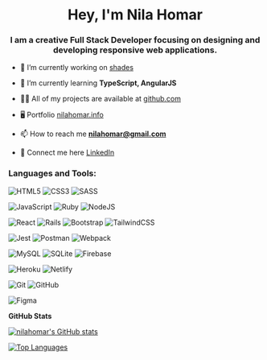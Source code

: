 <h1 align="center">Hey, I'm Nila Homar</h1>
<h3 align="center">I am a creative Full Stack Developer focusing on designing and developing responsive web applications.</h3>

- 🚀  I’m currently working on [shades](https://www.findtheshades.com/)

- 🧠  I’m currently learning **TypeScript, AngularJS**

- 👨‍💻 All of my projects are available at [github.com](https://github.com/nilahomar?tab=repositories)

- 🖥️ Portfolio [nilahomar.info](https://nilahomar.info)

- 📫 How to reach me **nilahomar@gmail.com**

- 🔗 Connect me here [LinkedIn](https://www.linkedin.com/in/nilahomar/)

<h3 align="left">Languages and Tools:</h3>

![HTML5](https://img.shields.io/badge/html5-%23E34F26.svg?style=for-the-badge&logo=html5&logoColor=white)
![CSS3](https://img.shields.io/badge/css3-%231572B6.svg?style=for-the-badge&logo=css3&logoColor=white)
![SASS](https://img.shields.io/badge/SASS-hotpink.svg?style=for-the-badge&logo=SASS&logoColor=white)

![JavaScript](https://img.shields.io/badge/javascript-%23323330.svg?style=for-the-badge&logo=javascript&logoColor=%23F7DF1E)
![Ruby](https://img.shields.io/badge/ruby-%23CC342D.svg?style=for-the-badge&logo=ruby&logoColor=white)
![NodeJS](https://img.shields.io/badge/node.js-6DA55F?style=for-the-badge&logo=node.js&logoColor=white)

![React](https://img.shields.io/badge/react-%2320232a.svg?style=for-the-badge&logo=react&logoColor=%2361DAFB)
![Rails](https://img.shields.io/badge/rails-%23CC0000.svg?style=for-the-badge&logo=ruby-on-rails&logoColor=white)
![Bootstrap](https://img.shields.io/badge/bootstrap-%23563D7C.svg?style=for-the-badge&logo=bootstrap&logoColor=white)
![TailwindCSS](https://img.shields.io/badge/tailwindcss-%2338B2AC.svg?style=for-the-badge&logo=tailwind-css&logoColor=white)

![Jest](https://img.shields.io/badge/-jest-%23C21325?style=for-the-badge&logo=jest&logoColor=white)
![Postman](https://img.shields.io/badge/Postman-FF6C37?style=for-the-badge&logo=postman&logoColor=white)
![Webpack](https://img.shields.io/badge/webpack-%238DD6F9.svg?style=for-the-badge&logo=webpack&logoColor=black)

![MySQL](https://img.shields.io/badge/mysql-%2300f.svg?style=for-the-badge&logo=mysql&logoColor=white)
![SQLite](https://img.shields.io/badge/sqlite-%2307405e.svg?style=for-the-badge&logo=sqlite&logoColor=white)
![Firebase](https://img.shields.io/badge/firebase-%23039BE5.svg?style=for-the-badge&logo=firebase)

![Heroku](https://img.shields.io/badge/heroku-%23430098.svg?style=for-the-badge&logo=heroku&logoColor=white)
![Netlify](https://img.shields.io/badge/netlify-%23000000.svg?style=for-the-badge&logo=netlify&logoColor=#00C7B7)

![Git](https://img.shields.io/badge/git-%23F05033.svg?style=for-the-badge&logo=git&logoColor=white)
![GitHub](https://img.shields.io/badge/github-%23121011.svg?style=for-the-badge&logo=github&logoColor=white)

![Figma](https://img.shields.io/badge/figma-%23F24E1E.svg?style=for-the-badge&logo=figma&logoColor=white)

<b>GitHub Stats</b>

<a href="http://www.github.com/nilahomar"><img src="https://github-readme-stats.vercel.app/api?username=nilahomar&show_icons=true&hide=stars,&count_private=true&title_color=14b8a6&text_color=ffffff&icon_color=ef4444&bg_color=0f172a&hide_border=true&show_icons=true" alt="nilahomar's GitHub stats" /></a>

<a href="https://github.com/nilahomar" align="left"><img src="https://github-readme-stats.vercel.app/api/top-langs/?username=nilahomar&langs_count=10&title_color=14b8a6&text_color=ffffff&icon_color=ef4444&bg_color=0f172a&hide_border=true&locale=en&custom_title=Top%20%Languages" alt="Top Languages" /></a>
